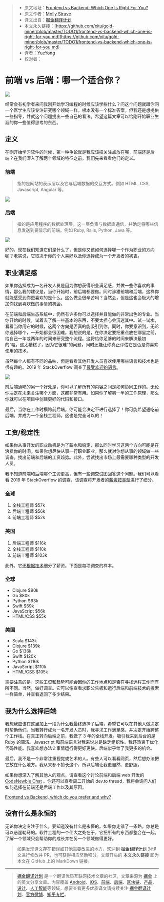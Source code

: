 > * 原文地址：[Frontend vs Backend: Which One Is Right For You?](https://dev.to/molly_struve/frontend-vs-backend-which-one-is-right-for-you-5gjg)
> * 原文作者：[Molly Struve](https://dev.to/molly_struve)
> * 译文出自：[掘金翻译计划](https://github.com/xitu/gold-miner)
> * 本文永久链接：[https://github.com/xitu/gold-miner/blob/master/TODO1/frontend-vs-backend-which-one-is-right-for-you.md](https://github.com/xitu/gold-miner/blob/master/TODO1/frontend-vs-backend-which-one-is-right-for-you.md)
> * 译者：[YueYong](https://github.com/YueYongDev)
> * 校对者：

# 前端 vs 后端：哪一个适合你？

![](https://res.cloudinary.com/practicaldev/image/fetch/s--sQXuMr9C--/c_imagga_scale,f_auto,fl_progressive,h_420,q_auto,w_1000/https://thepracticaldev.s3.amazonaws.com/i/xtuhivk785yvj2pden2g.png)

经常会有初学者来问我刚开始学习编程的时候应该学些什么？问这个问题就跟你问一个医学生应该专注研究哪个领域一样。根本没有一个标准答案。但我还是想提供一些指导，并就这个问题提出一些自己的看法。希望这篇文章可以给刚开始职业生涯的你一些值得思考的东西。

## 定义

在刚开始学习软件的时候，第一种争论就是我应该把关注点放在哪，前端还是后端？在我们深入了解两个领域的特征之前，我们先来看看他们的定义。

### 前端

> 指的是网站的表示层以及它与后端数据的交互方式。例如 HTML, CSS, Javascript, Angular 等。

[![](https://res.cloudinary.com/practicaldev/image/fetch/s--rYiDNsAL--/c_limit%2Cf_auto%2Cfl_progressive%2Cq_auto%2Cw_880/https://thepracticaldev.s3.amazonaws.com/i/e0vm7fc5bzuqxuhmt80f.png)](https://res.cloudinary.com/practicaldev/image/fetch/s--rYiDNsAL--/c_limit%2Cf_auto%2Cfl_progressive%2Cq_auto%2Cw_880/https://thepracticaldev.s3.amazonaws.com/i/e0vm7fc5bzuqxuhmt80f.png)

### 后端

> 指的是应用程序的数据处理层。这一层负责与数据库通信，并确定将哪些信息发送到要显示的前端。例如 Ruby, Rails, Python, Java 等。

[![](https://res.cloudinary.com/practicaldev/image/fetch/s--K81Tz4o2--/c_limit%2Cf_auto%2Cfl_progressive%2Cq_auto%2Cw_880/https://thepracticaldev.s3.amazonaws.com/i/bqj0p9v42macnqlis6ow.png)](https://res.cloudinary.com/practicaldev/image/fetch/s--K81Tz4o2--/c_limit%2Cf_auto%2Cfl_progressive%2Cq_auto%2Cw_880/https://thepracticaldev.s3.amazonaws.com/i/bqj0p9v42macnqlis6ow.png)

好的，现在我们知道它们是什么了，但是你又该如何选择哪一个作为职业的方向呢？老实说，它取决于你的个人喜好以及你选择成为一个开发者的初衷。

## 职业满足感

如果你选择成为一名开发人员是因为你想获得职业满足感，并做一些你喜欢的事情，那么我的建议是，当你开始时，前后端都要做。同时涉猎前端和后端，这样你就能感受到你更喜欢的是什么。这么做会很辛苦吗？当然会，但是这也会极大的增加你找到喜欢做的事情的机会。

在前端和后端生态系统中，仍然有许多你可以选择并且能做的非常出色的专业。当你开始的时候，试着去了解一些基本的东西，不要太担心会沉迷其中。试一试水，看看当你用它的时候，这两个方向是否真的能吸引到你。同时，你要意识到，无论你选择哪个，一开始都会很困难。我想说的是，在你决定要把重点放在哪里之前，给自己一年或两年的时间来研究整个流程。这将给你足够的时间来解决最初的“哇，这太糟糕了，因为它很难”的问题，同时还能让你真正评估它是否是你喜欢使用的技术。

虽然每个人都有不同的品味，但是看看其他开发人员喜欢使用哪些语言和技术也是很有趣的。2019 年 StackOverflow 调查了[最受欢迎的语言](https://insights.stackoverflow.com/survey/2019#technology-_-most-loved-dreaded-and-wanted-languages)。

[![](https://res.cloudinary.com/practicaldev/image/fetch/s--Jzs_nPT6--/c_limit%2Cf_auto%2Cfl_progressive%2Cq_auto%2Cw_880/https://thepracticaldev.s3.amazonaws.com/i/85q0iiaxn4q1gfx9w2ny.png)](https://res.cloudinary.com/practicaldev/image/fetch/s--Jzs_nPT6--/c_limit%2Cf_auto%2Cfl_progressive%2Cq_auto%2Cw_880/https://thepracticaldev.s3.amazonaws.com/i/85q0iiaxn4q1gfx9w2ny.png)

前后端通吃的另一个好处是，你可以了解所有的内容之间是如何协同工作的。无论你决定在未来关注哪个方面，这都非常有用。如果你了解另一半的工作原理，那么你就可以在项目中创建更好的代码和接口。

最后，当你在工作时横跨前后端，你可能会决定不进行选择了！你可能希望通吃前后端，并成为一个全栈工程师。这也是完全可以的！

## 工资/稳定性

如果你从事开发的职业动机是为了薪水和稳定，那么同时学习这两个方向可能是在浪费你的时间。如果你想尽快从事一行职业职业，那么就对你想从事的领域做一些调查。找出前端和后端的工资趋势。此外，尝试找出市场上最需要哪种类型的开发人员。

我不知道前端和后端哪个工资更高，但有一些调查试图回答这个问题。我们可以看看 2019 年 StackOverflow 的调查，该调查将开发者的[薪资按类型](https://insights.stackoverflow.com/survey/2019#work-_-salary-by-developer-type)进行了细分。

### 全球

1. 全栈工程师 $57k  
2. 后端工程师 $56k  
3. 前端工程师 $52k

### 美国

1. 后端工程师 $116k  
2. 全栈工程师 $110k  
3. 前端工程师 $103k

此外，它还[根据技术](https://insights.stackoverflow.com/survey/2019#top-paying-technologies)细分了薪资。下面是每项调查的样本。

### 全球

* Clojure $90k
* Go $80k
* Python $63k
* Swift $59k
* JavaScript $56k
* HTML/CSS $55k

### 美国

* Scala $143k
* Clojure $139k
* Go $136k
* Swift $120k
* Python $116k
* JavaScript $110k
* HTML/CSS $105k

需要注意的是，这些工资和趋势可能会因你的工作地点和是否在寻找远程工作而有所不同。当然，做好调查。它可以像查看求职公告板和运行后端和前端技术的搜索一样简单，并查看返回了多少结果。

## 我为什么选择后端

我想我应该在这里加上一段为什么我最终选择了后端，希望它可以在其他人做决定时帮助他们。当我转行成为一名开发人员时，我寻求工作满足感，并决定开始跨整个工作栈。在真正转向后端之前，我做了 3 年的全栈开发。吸引我来到后台的是 Ruby 的简洁。Javascript 和前端语言对我来说总是缺乏组织性。我还热衷于优化代码性能。我喜欢想办法让事情运行得更好更快。后端似乎给了我更多的机会。

最后，我不是一个非常注重视觉或艺术的人。有些人可以看看网页，然后想办法把它放在什么地方。我从来都不擅长这个，所以后端让我更自然、更舒服。

如果你想深入了解其他人的观点，请查看这个讨论前端和后端 web 开发的 [CodeNewbie Chat](https://wakelet.com/wake/7d71f467-89ba-49cb-a196-4e32657369ac) 。你还可以查看周二开始的 dev.to thread，我将会询问人们如何选择在前端还是后端工作以及其原因。

[Frontend vs Backend, which do you prefer and why?](https://dev.to/molly_struve/frontend-vs-backend-which-do-you-prefer-and-why-5a9e)

## 没有什么是永恒的

无论你决定专注于什么，要知道没有什么是永恒的。如果你走错了一条路，你总是可以悬崖勒马的。软件工程的一个伟大之处在于，它把所有的东西都整合在一起。了解一个领域只会帮助你的成长并在另一个领域做得更好。

> 如果发现译文存在错误或其他需要改进的地方，欢迎到 [掘金翻译计划](https://github.com/xitu/gold-miner) 对译文进行修改并 PR，也可获得相应奖励积分。文章开头的 **本文永久链接** 即为本文在 GitHub 上的 MarkDown 链接。

---

> [掘金翻译计划](https://github.com/xitu/gold-miner) 是一个翻译优质互联网技术文章的社区，文章来源为 [掘金](https://juejin.im) 上的英文分享文章。内容覆盖 [Android](https://github.com/xitu/gold-miner#android)、[iOS](https://github.com/xitu/gold-miner#ios)、[前端](https://github.com/xitu/gold-miner#前端)、[后端](https://github.com/xitu/gold-miner#后端)、[区块链](https://github.com/xitu/gold-miner#区块链)、[产品](https://github.com/xitu/gold-miner#产品)、[设计](https://github.com/xitu/gold-miner#设计)、[人工智能](https://github.com/xitu/gold-miner#人工智能)等领域，想要查看更多优质译文请持续关注 [掘金翻译计划](https://github.com/xitu/gold-miner)、[官方微博](http://weibo.com/juejinfanyi)、[知乎专栏](https://zhuanlan.zhihu.com/juejinfanyi)。
